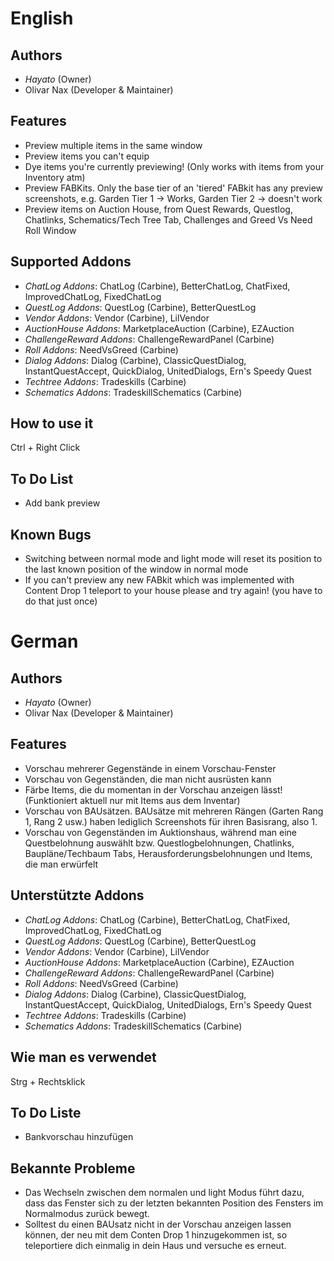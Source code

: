 English
=======

Authors
-------
* _Hayato_ (Owner)
* Olivar Nax (Developer & Maintainer)

Features
--------

* Preview multiple items in the same window
* Preview items you can't equip
* Dye items you're currently previewing! (Only works with items from your Inventory atm)
* Preview FABKits. Only the base tier of an 'tiered' FABkit has any preview screenshots, e.g. Garden Tier 1 -> Works, Garden Tier 2 -> doesn't work
* Preview items on Auction House, from Quest Rewards, Questlog, Chatlinks, Schematics/Tech Tree Tab, Challenges and Greed Vs Need Roll Window

Supported Addons
----------------

* *ChatLog Addons*: ChatLog (Carbine), BetterChatLog, ChatFixed, ImprovedChatLog, FixedChatLog
* *QuestLog Addons*: QuestLog (Carbine), BetterQuestLog
* *Vendor Addons*: Vendor (Carbine), LilVendor
* *AuctionHouse Addons*: MarketplaceAuction (Carbine), EZAuction
* *ChallengeReward Addons*: ChallengeRewardPanel (Carbine)
* *Roll Addons*: NeedVsGreed (Carbine)
* *Dialog Addons*: Dialog (Carbine), ClassicQuestDialog, InstantQuestAccept, QuickDialog, UnitedDialogs, Ern's Speedy Quest
* *Techtree Addons*: Tradeskills (Carbine)
* *Schematics Addons*: TradeskillSchematics (Carbine)

How to use it
-------------

Ctrl + Right Click

To Do List
----------

* Add bank preview

Known Bugs
----------

* Switching between normal mode and light mode will reset its position to the last known position of the window in normal mode
* If you can't preview any new FABkit which was implemented with Content Drop 1 teleport to your house please and try again! (you have to do that just once)

German
======

Authors
-------

* _Hayato_ (Owner)
* Olivar Nax (Developer & Maintainer)

Features
--------

* Vorschau mehrerer Gegenstände in einem Vorschau-Fenster
* Vorschau von Gegenständen, die man nicht ausrüsten kann
* Färbe Items, die du momentan in der Vorschau anzeigen lässt! (Funktioniert aktuell nur mit Items aus dem Inventar)
* Vorschau von BAUsätzen. BAUsätze mit mehreren Rängen (Garten Rang 1, Rang 2 usw.) haben lediglich Screenshots für ihren Basisrang, also 1.
* Vorschau von Gegenständen im Auktionshaus, während man eine Questbelohnung auswählt bzw. Questlogbelohnungen, Chatlinks, Baupläne/Techbaum Tabs, Herausforderungsbelohnungen und Items, die man erwürfelt

Unterstützte Addons
-------------------

* *ChatLog Addons*: ChatLog (Carbine), BetterChatLog, ChatFixed, ImprovedChatLog, FixedChatLog
* *QuestLog Addons*: QuestLog (Carbine), BetterQuestLog
* *Vendor Addons*: Vendor (Carbine), LilVendor
* *AuctionHouse Addons*: MarketplaceAuction (Carbine), EZAuction
* *ChallengeReward Addons*: ChallengeRewardPanel (Carbine)
* *Roll Addons*: NeedVsGreed (Carbine)
* *Dialog Addons*: Dialog (Carbine), ClassicQuestDialog, InstantQuestAccept, QuickDialog, UnitedDialogs, Ern's Speedy Quest
* *Techtree Addons*: Tradeskills (Carbine)
* *Schematics Addons*: TradeskillSchematics (Carbine)

Wie man es verwendet
--------------------

Strg + Rechtsklick

To Do Liste
-----------

* Bankvorschau hinzufügen

Bekannte Probleme
-----------------

* Das Wechseln zwischen dem normalen und light Modus führt dazu, dass das Fenster sich zu der letzten bekannten Position des Fensters im Normalmodus zurück bewegt.
* Solltest du einen BAUsatz nicht in der Vorschau anzeigen lassen können, der neu mit dem Conten Drop 1 hinzugekommen ist, so teleportiere dich einmalig in dein Haus und versuche es erneut.